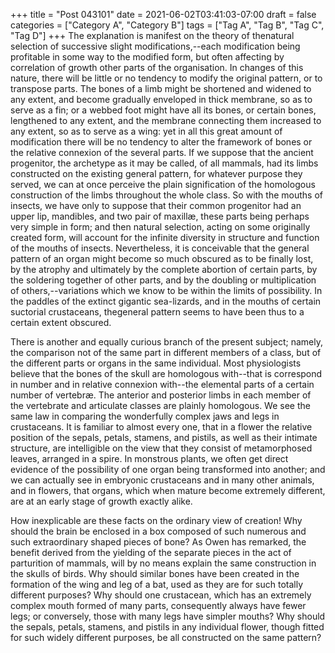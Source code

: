 +++
title = "Post 043101"
date = 2021-06-02T03:41:03-07:00
draft = false
categories = ["Category A", "Category B"]
tags = ["Tag A", "Tag B", "Tag C", "Tag D"]
+++
The explanation is manifest on the theory of thenatural selection of successive slight modifications,--each modification being profitable in some way to the modified form, but often affecting by correlation of growth other parts of the organisation. In changes of this nature, there will be little or no tendency to modify the original pattern, or to transpose parts. The bones of a limb might be shortened and widened to any extent, and become gradually enveloped in thick membrane, so as to serve as a fin; or a webbed foot might have all its bones, or certain bones, lengthened to any extent, and the membrane connecting them increased to any extent, so as to serve as a wing: yet in all this great amount of modification there will be no tendency to alter the framework of bones or the relative connexion of the several parts. If we suppose that the ancient progenitor, the archetype as it may be called, of all mammals, had its limbs constructed on the existing general pattern, for whatever purpose they served, we can at once perceive the plain signification of the homologous construction of the limbs throughout the whole class. So with the mouths of insects, we have only to suppose that their common progenitor had an upper lip, mandibles, and two pair of maxillæ, these parts being perhaps very simple in form; and then natural selection, acting on some originally created form, will account for the infinite diversity in structure and function of the mouths of insects. Nevertheless, it is conceivable that the general pattern of an organ might become so much obscured as to be finally lost, by the atrophy and ultimately by the complete abortion of certain parts, by the soldering together of other parts, and by the doubling or multiplication of others,--variations which we know to be within the limits of possibility. In the paddles of the extinct gigantic sea-lizards, and in the mouths of certain suctorial crustaceans, thegeneral pattern seems to have been thus to a certain extent obscured.

There is another and equally curious branch of the present subject; namely, the comparison not of the same part in different members of a class, but of the different parts or organs in the same individual. Most physiologists believe that the bones of the skull are homologous with--that is correspond in number and in relative connexion with--the elemental parts of a certain number of vertebræ. The anterior and posterior limbs in each member of the vertebrate and articulate classes are plainly homologous. We see the same law in comparing the wonderfully complex jaws and legs in crustaceans. It is familiar to almost every one, that in a flower the relative position of the sepals, petals, stamens, and pistils, as well as their intimate structure, are intelligible on the view that they consist of metamorphosed leaves, arranged in a spire. In monstrous plants, we often get direct evidence of the possibility of one organ being transformed into another; and we can actually see in embryonic crustaceans and in many other animals, and in flowers, that organs, which when mature become extremely different, are at an early stage of growth exactly alike.

How inexplicable are these facts on the ordinary view of creation! Why should the brain be enclosed in a box composed of such numerous and such extraordinary shaped pieces of bone? As Owen has remarked, the benefit derived from the yielding of the separate pieces in the act of parturition of mammals, will by no means explain the same construction in the skulls of birds. Why should similar bones have been created in the formation of the wing and leg of a bat, used as they are for such totally different purposes? Why should one crustacean, which has an extremely complex mouth formed of many parts, consequently always have fewer legs; or conversely, those with many legs have simpler mouths? Why should the sepals, petals, stamens, and pistils in any individual flower, though fitted for such widely different purposes, be all constructed on the same pattern?

